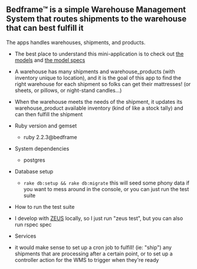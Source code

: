 ## Bedframe™ is a simple Warehouse Management System that routes shipments to the warehouse that can best fulfill it

The apps handles warehouses, shipments, and products.

* The best place to understand this mini-application is to check out [the models](https://github.com/agirlnamedsophia/bedframe/tree/master/app/models) and [the model specs](https://github.com/agirlnamedsophia/bedframe/tree/master/spec/models)

* A warehouse has many shipments and warehouse_products (with inventory unique to location),
  and it is the goal of this app to find the right warehouse for each shipment so folks can get their mattresses! 
  (or sheets, or pillows, or night-stand candles...)

* When the warehouse meets the needs of the shipment, it updates its warehouse_product available inventory
  (kind of like a stock tally) and can then fulfill the shipment

* Ruby version and gemset
  - ruby 2.2.3@bedframe

* System dependencies
  - postgres

* Database setup
  - `rake db:setup && rake db:migrate`
  this will seed some phony data if you want to mess around in the console,
  or you can just run the test suite

* How to run the test suite
 - I develop with [ZEUS](https://github.com/burke/zeus) locally, so I just run "zeus test", but you can also
  run rspec spec

* Services
 - it would make sense to set up a cron job to fulfill! (ie: "ship") any shipments that are processing
 after a certain point, or to set up a controller action for the WMS to trigger when they're ready
